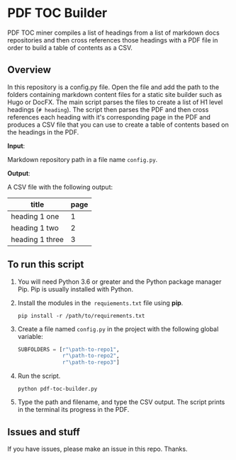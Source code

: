 # PDF TOC Builder
PDF TOC miner compiles a list of headings from a list of markdown docs repositories and then cross references those headings with a PDF file in order to build a table of contents as a CSV. 

## Overview

In this repository is a config.py file. Open the file and add the path to the folders containing markdown content files for a static site builder such as Hugo or DocFX. The main script parses the files to create a list of H1 level headings (`# heading`). The script then parses the PDF and then cross references each heading with it's corresponding page in the PDF and produces a CSV file that you can use to create a table of contents based on the headings in the PDF.

**Input**:

Markdown repository path in a file name `config.py`.

**Output**:

A CSV file with the following output:

| title | page |
| --- | --- |
| heading 1 one | 1 |
| heading 1 two | 2 |
| heading 1 three | 3 |

## To run this script

1. You will need Python 3.6 or greater and the Python package manager Pip. Pip is usually installed with Python.

2. Install the modules in the` requiements.txt` file using **pip**.

    ```
    pip install -r /path/to/requirements.txt
    ```

3. Create a file named `config.py` in the project with the following global variable:

    ```python
    SUBFOLDERS = [r"\path-to-repo1",
                  r"\path-to-repo2",
                  r"\path-to-repo3"]
    ```

3. Run the script.

    ```
    python pdf-toc-builder.py
    ```

4. Type the path and filename, and type the CSV output. The script prints in the terminal its progress in the PDF.

## Issues and stuff

If you have issues, please make an issue in this repo. Thanks.
